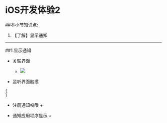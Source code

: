 # iOS开发体验2
##本小节知识点:
1. 【了解】显示通知

---

##1.显示通知
- 关联界面
    + ![](http://7xj0kx.com1.z0.glb.clouddn.com/Snip20150511_172.png)

- 监听界面触摸
```- (void)touchesBegan:(NSSet *)touches withEvent:(UIEvent *)event
{
}
```

- 注册通知权限
    +

- 通知应用程序显示
    +
